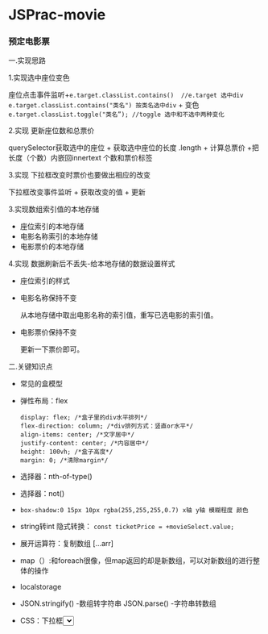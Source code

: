 # JSPrac-movie

### 预定电影票

一.实现思路

1.实现选中座位变色

座位点击事件监听+`e.target.classList.contains()  //e.target 选中div e.target.classList.contains("类名") 按类名选中div` + 变色 `e.target.classList.toggle("类名”); //toggle 选中和不选中两种变化` 

2.实现 更新座位数和总票价

querySelector获取选中的座位 + 获取选中座位的长度 .length + 计算总票价 +把长度（个数）内嵌回innertext 个数和票价标签

3.实现 下拉框改变时票价也要做出相应的改变

下拉框改变事件监听 + 获取改变的值 + 更新

3.实现数组索引值的本地存储

- 座位索引的本地存储
- 电影名称索引的本地存储
- 电影票价的本地存储

4.实现 数据刷新后不丢失-给本地存储的数据设置样式

- 座位索引的样式
- 电影名称保持不变

    从本地存储中取出电影名称的索引值，重写已选电影的索引值。

- 电影票价保持不变

    更新一下票价即可。

二.关键知识点

- 常见的盒模型
- 弹性布局：flex

    ```
    display: flex; /*盒子里的div水平排列*/
    flex-direction: column; /*div排列方式：竖直or水平*/
    align-items: center; /*文字居中*/
    justify-content: center; /*内容居中*/
    height: 100vh; /*盒子高度*/
    margin: 0; /*清除margin*/
    ```

- 选择器：nth-of-type()
- 选择器：not()
- `box-shadow:0 15px 10px rgba(255,255,255,0.7) x轴 y轴 模糊程度 颜色`
- string转int 隐式转换： `const ticketPrice = +movieSelect.value;`
- 展开运算符：复制数组 [...arr]
- map（）:和foreach很像，但map返回的却是新数组，可以对新数组的进行整体的操作
- localstorage
- JSON.stringify() -数组转字符串 JSON.parse() -字符串转数组
- CSS：下拉框<select> 里面的内容项 <option>
